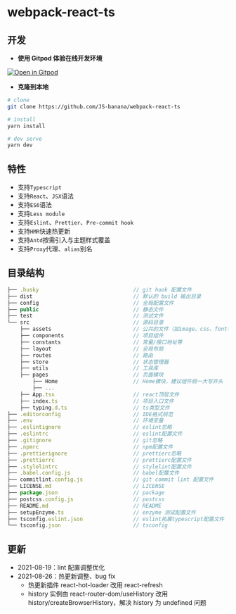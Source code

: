 # webpack-react-ts

## 开发

- **使用 Gitpod 体验在线开发环境**

[![Open in Gitpod](https://gitpod.io/button/open-in-gitpod.svg)](https://gitpod.io/#https://github.com/JS-banana/webpack-react-ts/)

- **克隆到本地**

```sh
# clone
git clone https://github.com/JS-banana/webpack-react-ts

# install
yarn install

# dev serve
yarn dev
```

## 特性

- 支持`Typescript`
- 支持`React`、`JSX`语法
- 支持`ES6`语法
- 支持`Less module`
- 支持`Eslint`、`Prettier`、`Pre-commit hook`
- 支持`HMR`快速热更新
- 支持`Antd`按需引入与主题样式覆盖
- 支持`Proxy`代理、`alias`别名

## 目录结构

```js
├── .husky                              // git hook 配置文件
├── dist                                // 默认的 build 输出目录
├── config                              // 全局配置文件
├── public                              // 静态文件
├── test                                // 测试文件
└── src                                 // 源码目录
    ├── assets                          // 公共的文件（如image、css、font等）
    ├── components                      // 项目组件
    ├── constants                       // 常量/接口地址等
    ├── layout                          // 全局布局
    ├── routes                          // 路由
    ├── store                           // 状态管理器
    ├── utils                           // 工具库
    ├── pages                           // 页面模块
        ├── Home                        // Home模块，建议组件统一大写开头
        ├── ...
    ├── App.tsx                         // react顶层文件
    ├── index.ts                        // 项目入口文件
    ├── typing.d.ts                     // ts类型文件
├── .editorconfig                       // IDE格式规范
├── .env                                // 环境变量
├── .eslintignore                       // eslint忽略
├── .eslintrc                           // eslint配置文件
├── .gitignore                          // git忽略
├── .npmrc                              // npm配置文件
├── .prettierignore                     // prettierc忽略
├── .prettierrc                         // prettierc配置文件
├── .stylelintrc                        // stylelint配置文件
├── .babel.config.js                    // babel配置文件
├── commitlint.config.js                // git commit lint 配置文件
├── LICENSE.md                          // LICENSE
├── package.json                        // package
├── postcss.config.js                   // postcss
├── README.md                           // README
├── setupEnzyme.ts                      // enzyme 测试配置文件
├── tsconfig.eslint.json                // eslint拓展typescript配置文件
└── tsconfig.json                       // tsconfig
```

## 更新

- 2021-08-19：lint 配置调整优化
- 2021-08-26：热更新调整、bug fix
  - 热更新插件 react-hot-loader 改用 react-refresh
  - history 实例由 react-router-dom/useHistory 改用 history/createBrowserHistory，解决 history 为 undefined 问题
